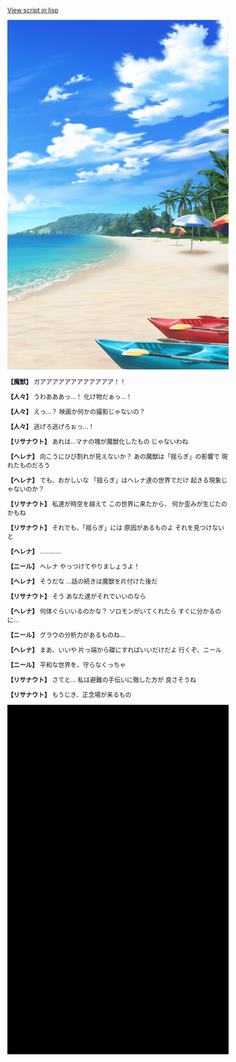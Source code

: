 [View script in lisp](../scripts/202282081.txt)

![beach.png](../images/backgrounds/beach.png)

**【魔獣】**
ガアアアアアアアアアアアア！！

**【人々】**
うわあああっ…！
化け物だぁっ…！

**【人々】**
えっ…？
映画か何かの撮影じゃないの？

**【人々】**
逃げろ逃げろぉっ…！

**【リサナウト】**
あれは…マナの塊が魔獣化したもの
じゃないわね

**【ヘレナ】**
向こうにひび割れが見えないか？
あの魔獣は「揺らぎ」の影響で
現れたものだろう

**【ヘレナ】**
でも、おかしいな
「揺らぎ」はヘレナ達の世界でだけ
起きる現象じゃないのか？

**【リサナウト】**
私達が時空を越えて
この世界に来たから、
何か歪みが生じたのかもね

**【リサナウト】**
それでも、「揺らぎ」には
原因があるものよ
それを見つけないと

**【ヘレナ】**
…………

**【ニール】**
ヘレナ
やっつけてやりましょうよ！

**【ヘレナ】**
そうだな
…話の続きは魔獣を片付けた後だ

**【リサナウト】**
そう
あなた達がそれでいいのなら

**【ヘレナ】**
何体ぐらいいるのかな？
ソロモンがいてくれたら
すぐに分かるのに…

**【ニール】**
グラウの分析力があるものね…

**【ヘレナ】**
まあ、いいや
片っ端から磔にすればいいだけだよ
行くぞ、ニール

**【ニール】**
平和な世界を、守らなくっちゃ

**【リサナウト】**
さてと…
私は避難の手伝いに徹した方が
良さそうね

**【リサナウト】**
もうじき、正念場が来るもの

![bg_black.png](../images/backgrounds/bg_black.png)

